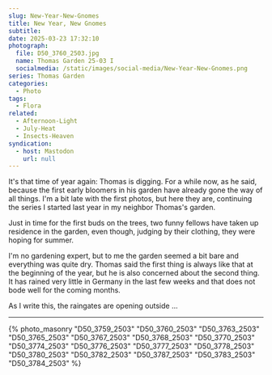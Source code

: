 ```yaml
---
slug: New-Year-New-Gnomes
title: New Year, New Gnomes
subtitle:
date: 2025-03-23 17:32:10
photograph:
  file: D50_3760_2503.jpg
  name: Thomas Garden 25-03 I
  socialmedia: /static/images/social-media/New-Year-New-Gnomes.png
series: Thomas Garden
categories:
  - Photo
tags:
  - Flora
related:
  - Afternoon-Light
  - July-Heat
  - Insects-Heaven
syndication:
  - host: Mastodon
    url: null
---
```


It's that time of year again: Thomas is digging. For a while now, as he said, because the first early bloomers in his garden have already gone the way of all things. I'm a bit late with the first photos, but here they are, continuing the series I started last year in my neighbor Thomas's garden.

Just in time for the first buds on the trees, two funny fellows have taken up residence in the garden, even though, judging by their clothing, they were hoping for summer.

<!-- more -->

I'm no gardening expert, but to me the garden seemed a bit bare and everything was quite dry. Thomas said the first thing is always like that at the beginning of the year, but he is also concerned about the second thing. It has rained very little in Germany in the last few weeks and that does not bode well for the coming months.

As I write this, the raingates are opening outside ...

---

{% photo_masonry
  "D50_3759_2503"
  "D50_3760_2503"
  "D50_3763_2503"
  "D50_3765_2503"
  "D50_3767_2503"
  "D50_3768_2503"
  "D50_3770_2503"
  "D50_3774_2503"
  "D50_3776_2503"
  "D50_3777_2503"
  "D50_3778_2503"
  "D50_3780_2503"
  "D50_3782_2503"
  "D50_3787_2503"
  "D50_3783_2503"
  "D50_3784_2503"
%}

